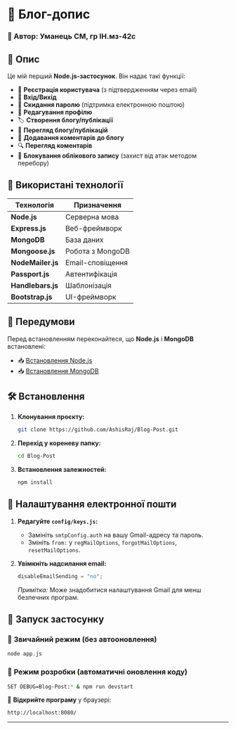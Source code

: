 # 📌 Блог-допис

### 👤 Автор: Уманець СМ, гр ІН.мз-42с

## 📖 Опис
Це мій перший **Node.js-застосунок**. Він надає такі функції:

- 📝 **Реєстрація користувача** (з підтвердженням через email)
- 🔑 **Вхід/Вихід**
- 🔄 **Скидання паролю** (підтримка електронною поштою)
- 👤 **Редагування профілю**
- 🏷 **Створення блогу/публікації**
- 📖 **Перегляд блогу/публікацій**
- 💬 **Додавання коментарів до блогу**
- 🔍 **Перегляд коментарів**
- 🚫 **Блокування облікового запису** (захист від атак методом перебору)

## 🚀 Використані технології
| Технологія          | Призначення |
|---------------------|------------|
| **Node.js**        | Серверна мова |
| **Express.js**     | Веб-фреймворк |
| **MongoDB**        | База даних |
| **Mongoose.js**    | Робота з MongoDB |
| **NodeMailer.js**  | Email-сповіщення |
| **Passport.js**    | Автентифікація |
| **Handlebars.js**  | Шаблонізація |
| **Bootstrap.js**   | UI-фреймворк |

## 🔧 Передумови
Перед встановленням переконайтеся, що **Node.js** і **MongoDB** встановлені:
- 📥 [Встановлення Node.js](https://nodejs.org/)
- 📥 [Встановлення MongoDB](https://www.mongodb.com/docs/manual/installation/)

## 🛠 Встановлення
1. **Клонування проєкту:**
   ```bash
   git clone https://github.com/AshisRaj/Blog-Post.git
   ```
2. **Перехід у кореневу папку:**
   ```bash
   cd Blog-Post
   ```
3. **Встановлення залежностей:**
   ```bash
   npm install
   ```
   
## 📧 Налаштування електронної пошти
1. **Редагуйте `config/keys.js`:**
   - Замініть `smtpConfig.auth` на вашу Gmail-адресу та пароль.
   - Змініть `from:` у `regMailOptions`, `forgotMailOptions`, `resetMailOptions`.

2. **Увімкніть надсилання email:**
   ```js
   disableEmailSending = "no";
   ```
   *Примітка:* Може знадобитися налаштування Gmail для менш безпечних програм.

## 🏁 Запуск застосунку
### 🔹 **Звичайний режим** (без автооновлення)
```bash
node app.js
```

### 🔹 **Режим розробки** (автоматичні оновлення коду)
```bash
SET DEBUG=Blog-Post:* & npm run devstart
```

📌 **Відкрийте програму** у браузері:
```
http://localhost:8080/
```

---

